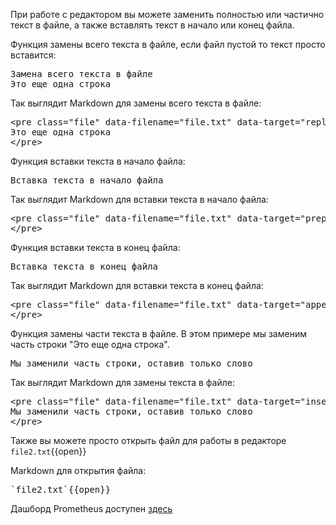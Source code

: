 При работе с редактором вы можете заменить полностью или частично текст в файле, а также вставлять текст в начало или конец файла.

Функция замены всего текста в файле, если файл пустой то текст просто вставится:

<pre class="file" data-filename="file.txt" data-target="replace">Замена всего текста в файле
Это еще одна строка
</pre>

Так выглядит Markdown для замены всего текста в файле:

<pre>
&#x3C;pre class=&#x22;file&#x22; data-filename=&#x22;file.txt&#x22; data-target=&#x22;replace&#x22;&#x3E;Замена всего текста в файле
Это еще одна строка
&#x3C;/pre&#x3E;
</pre>

Функция вставки текста в начало файла:

<pre class="file" data-filename="file.txt" data-target="prepend">Вставка текста в начало файла
</pre>

Так выглядит Markdown для вставки текста в начало файла:

<pre>
&#x3C;pre class=&#x22;file&#x22; data-filename=&#x22;file.txt&#x22; data-target=&#x22;prepend&#x22;&#x3E;Вставка текста в начало файла
&#x3C;/pre&#x3E;
</pre>

Функция вставки текста в конец файла:

<pre class="file" data-filename="file.txt" data-target="append">Вставка текста в конец файла
</pre>

Так выглядит Markdown для вставки текста в конец файла:

<pre>
&#x3C;pre class=&#x22;file&#x22; data-filename=&#x22;file.txt&#x22; data-target=&#x22;append&#x22;&#x3E;Вставка текста в конец файла
&#x3C;/pre&#x3E;
</pre>

Функция замены части текста в файле. В этом примере мы заменим часть строки "Это еще одна строка".

<pre class="file" data-filename="file.txt" data-target="insert" data-marker="Это еще одна">
Мы заменили часть строки, оставив только слово 
</pre>

Так выглядит Markdown для замены текста в файле:

<pre>
&#x3C;pre class=&#x22;file&#x22; data-filename=&#x22;file.txt&#x22; data-target=&#x22;insert&#x22; data-marker=&#x22;Это еще одна&#x22;&#x3E;
Мы заменили часть строки, оставив только слово 
&#x3C;/pre&#x3E;
</pre>

Также вы можете просто открыть файл для работы в редакторе
`file2.txt`{{open}}

Markdown для открытия файла:
<pre>`file2.txt`{{open}}</pre>

Дашборд Prometheus доступен [здесь](https://[[HOST_SUBDOMAIN]]-80-[[KATACODA_HOST]].environments.katacoda.com/)
